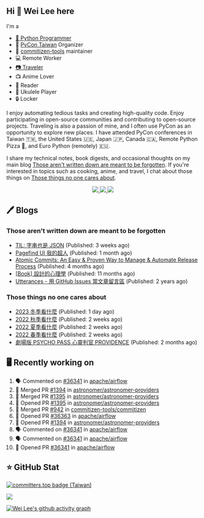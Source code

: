 ## Hi 👋 Wei Lee here

I'm a

* [🐍 Python Programmer](https://pycon-note.wei-lee.me/)
* 🐍 [PyCon Taiwan](https://tw.pycon.org/) Organizer
* 💬 [commitizen-tools](https://github.com/commitizen-tools) maintainer
* 💻 Remote Worker
* [📷 Traveler](https://travlog.wei-lee.me/)
* 📺 Anime Lover
* 📖 Reader
* 🎵 Ukulele Player
* 🔒 Locker

I enjoy automating tedious tasks and creating high-quality code. Enjoy participating in open-source communities and contributing to open-source projects. Traveling is also a passion of mine, and I often use PyCon as an opportunity to explore new places. I have attended PyCon conferences in Taiwan 🇹🇼, the United States 🇺🇸, Japan 🇯🇵, Canada 🇨🇦, Remote Python Pizza 🍕, and Euro Python (remotely) 🇪🇺.

I share my technical notes, book digests, and occasional thoughts on my main blog [Those aren't written down are meant to be forgotten](https://blog.wei-lee.me/). If you're interested in topics such as cooking, anime, and travel, I chat about those things on [Those things no one cares about](https://travlog.wei-lee.me/).

<p align="center">
  <a href="https://in.linkedin.com/in/clleew" target="blank">
    <img src="https://img.shields.io/badge/LinkedIn-0077B5?style=for-the-badge&logo=linkedin&logoColor=white" />
  </a>
  <a href="https://twitter.com/clleew" target="blank">
    <img src="https://img.shields.io/badge/Twitter-1DA1F2?style=for-the-badge&logo=twitter&logoColor=white" />
  </a>
  <a href="https://github.com/Lee-W/" target="blank">
    <img src="https://img.shields.io/badge/GitHub-100000?style=for-the-badge&logo=github&logoColor=white" />
  </a>
</p>

## 🖊️ Blogs

### Those aren't written down are meant to be forgotten

* [TIL: 字串也是 JSON](https://blog.wei-lee.me/posts/tech/2023/11/til-string-is-a-kind-of-json) (Published: 3 weeks ago)
* [Pagefind UI 我的超人](https://blog.wei-lee.me/posts/tech/2023/11/pagefind-ui) (Published: 1 month ago)
* [Atomic Commits: An Easy &amp; Proven Way to Manage &amp; Automate Release Process](https://blog.wei-lee.me/posts/tech/2023/08/atomic-commits-coscup-2023) (Published: 4 months ago)
* [[Book] 設計的心理學](https://blog.wei-lee.me/posts/book/2023/01/the-design-of-everyday-things) (Published: 11 months ago)
* [Utterances - 用 GitHub Issues 當文章留言區](https://blog.wei-lee.me/posts/tech/2022/02/use-github-issues-as-comment-system) (Published: 2 years ago)

### Those things no one cares about
 
 * [2023 冬季看什麼](https://travlog.wei-lee.me/posts/review/2023/12/what-i-watch-in-2023-winter) (Published: 1 day ago)
 * [2022 秋季看什麼](https://travlog.wei-lee.me/posts/review/2023/12/what-i-watch-in-2022-fall) (Published: 2 weeks ago)
 * [2022 夏季看什麼](https://travlog.wei-lee.me/posts/review/2023/12/what-i-watch-in-2022-summer) (Published: 2 weeks ago)
 * [2022 春季看什麼](https://travlog.wei-lee.me/posts/review-todo/2023/12/what-i-watch-in-2022-sprint) (Published: 2 weeks ago)
 * [劇場版 PSYCHO PASS 心靈判官 PROVIDENCE](https://travlog.wei-lee.me/posts/review/2023/10/psycho-pass-providence) (Published: 2 months ago)

## 🖥️ Recently working on

1. 🗣 Commented on [#36341](https://github.com/apache/airflow/issues/36341) in [apache/airflow](https://github.com/apache/airflow)
2. 🎉 Merged PR [#1394](https://github.com/astronomer/astronomer-providers/pull/1394) in [astronomer/astronomer-providers](https://github.com/astronomer/astronomer-providers)
3. 🎉 Merged PR [#1395](https://github.com/astronomer/astronomer-providers/pull/1395) in [astronomer/astronomer-providers](https://github.com/astronomer/astronomer-providers)
4. 💪 Opened PR [#1395](https://github.com/astronomer/astronomer-providers/pull/1395) in [astronomer/astronomer-providers](https://github.com/astronomer/astronomer-providers)
5. 🎉 Merged PR [#942](https://github.com/commitizen-tools/commitizen/pull/942) in [commitizen-tools/commitizen](https://github.com/commitizen-tools/commitizen)
6. 💪 Opened PR [#36363](https://github.com/apache/airflow/pull/36363) in [apache/airflow](https://github.com/apache/airflow)
7. 💪 Opened PR [#1394](https://github.com/astronomer/astronomer-providers/pull/1394) in [astronomer/astronomer-providers](https://github.com/astronomer/astronomer-providers)
8. 🗣 Commented on [#36341](https://github.com/apache/airflow/issues/36341) in [apache/airflow](https://github.com/apache/airflow)
9. 🗣 Commented on [#36341](https://github.com/apache/airflow/issues/36341) in [apache/airflow](https://github.com/apache/airflow)
10. 💪 Opened PR [#36341](https://github.com/apache/airflow/pull/36341) in [apache/airflow](https://github.com/apache/airflow)


## ⭐ GitHub Stat

[![committers.top badge (Taiwan)](https://user-badge.committers.top/taiwan_public/Lee-W.svg)](https://user-badge.committers.top/taiwan_public/Lee-W)

[![](https://github-readme-stats.vercel.app/api?username=Lee-W&show_icons=true&hide_title=true&cache_seconds=86400)](https://github.com/anuraghazra/github-readme-stats)

[![Wei Lee's github activity graph](https://github-readme-activity-graph.vercel.app/graph?username=Lee-W&theme=dracula)](https://github.com/ashutosh00710/github-readme-activity-graph)
